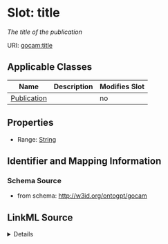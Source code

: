 

# Slot: title


_The title of the publication_



URI: [gocam:title](http://w3id.org/ontogpt/gocam/title)



<!-- no inheritance hierarchy -->





## Applicable Classes

| Name | Description | Modifies Slot |
| --- | --- | --- |
| [Publication](Publication.md) |  |  no  |







## Properties

* Range: [String](String.md)





## Identifier and Mapping Information







### Schema Source


* from schema: http://w3id.org/ontogpt/gocam




## LinkML Source

<details>
```yaml
name: title
description: The title of the publication
from_schema: http://w3id.org/ontogpt/gocam
rank: 1000
alias: title
owner: Publication
domain_of:
- Publication
range: string

```
</details>
